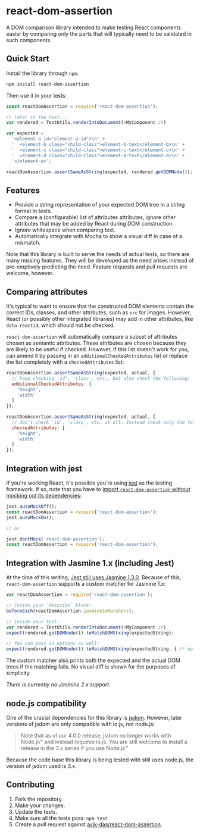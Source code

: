 react-dom-assertion
===================

A DOM comparison library intended to make testing React components easier by comparing only the parts that will typically need to be validated in such components.

Quick Start
-----------

Install the library through `npm`:

```sh
npm install react-dom-assertion
```

Then use it in your tests:

```js
const reactDomAssertion = require('react-dom-assertion');

// later in the test...
var rendered = TestUtils.renderIntoDocument(<MyComponent />)

var expected =
  '<element-a id="element-a-id">\n' +
  '  <element-b class="child-class">element-b-text</element-b>\n' +
  '  <element-c class="child-class">element-c-text</element-c>\n' +
  '  <element-d class="child-class">element-d-text</element-d>\n' +
  '</element-a>';

reactDomAssertion.assertSameAsString(expected, rendered.getDOMNode());
```

Features
--------

* Provide a string representation of your expected DOM tree in a string format in tests.
* Compare a (configurable) list of attributes attributes, ignore other attributes that may be added by React during DOM construction.
* Ignore whitespace when comparing text.
* Automatically integrate with Mocha to show a visual diff in case of a mismatch.

Note that this library is built to serve the needs of actual tests, so there are many missing features. They will be developed as the need arises instead of pre-emptively predicting the need. Feature requests and pull requests are welcome, however.

Comparing attributes
--------------------

It's typical to want to ensure that the constructed DOM elements contain the correct IDs, classes, and other attributes, such as `src` for images. However, React (or possibly other integrated libraries) may add in other attributes, like `data-reactid`, which should not be checked.

`react-dom-assertion` will automatically compare a subset of attributes chosen as semantic attributes. These attributes are chosen because they are likely to be useful if checked. However, if this list doesn't work for you, can amend it by passing in an `additionalCheckedAttributes` list or replace the list completely with a `checkedAttributes` list:

```js
reactDomAssertion.assertSameAsString(expected, actual, {
  // keep checking 'id', 'class', etc., but also check the following:
  additionalCheckedAttributes: [
    'height',
    'width'
  ]
});

reactDomAssertion.assertSameAsString(expected, actual, {
  // don't check 'id', 'class', etc. at all. Instead check only the following:
  checkedAttributes: [
    'height',
    'width'
  ]
});
```

Integration with jest
---------------------

If you're working React, it's possible you're using [jest](https://facebook.github.io/jest/) as the testing framework. If so, note that you have to [import `react-dom-assertion` without mocking out its dependencies](https://facebook.github.io/jest/docs/api.html#jest-automockoff):

```js
jest.autoMockOff();
const reactDomAssertion = require('react-dom-assertion');
jest.autoMockOn();

// or

jest.dontMock('react-dom-assertion');
const reactDomAssertion = require('react-dom-assertion');
```

Integration with Jasmine 1.x (including Jest)
---------------------------------------------

At the time of this writing, [Jest still uses Jasmine 1.3.0](https://github.com/facebook/jest/tree/1dab731d1ede877392622f68ae51772a0c3fde6b/vendor/jasmine). Because of this, `react-dom-assertion` supports a custom matcher for Jasmine 1.x:

```js
var reactDomAssertion = require('react-dom-assertion');

// Inside your `describe` block:
beforeEach(reactDomAssertion.jasmine1xMatchers);

// Inside your test:
var rendered = TestUtils.renderIntoDocument(<MyComponent />)
expect(rendered.getDOMNode()).toMatchDOMString(expectedString);

// You can pass in options as well:
expect(rendered.getDOMNode()).toMatchDOMString(expectedString, { /* options */ });
```

The custom matcher also prints both the expected and the actual DOM trees if the matching fails. No visual diff is shown for the purposes of simplicity.

*There is currently no Jasmine 2.x support.*

node.js compatibility
---------------------

One of the crucial dependencies for this library is [jsdom](https://www.npmjs.com/package/jsdom). However, later versions of jsdom are only compatible with io.js, not node.js:

> Note that as of our 4.0.0 release, jsdom no longer works with Node.js&trade; and instead requires io.js. You are still welcome to install a release in the 3.x series if you use Node.js&trade;

Because the code base this library is being tested with still uses node.js, the version of jsdom used is 3.x.

Contributing
------------

1. Fork the repository.
1. Make your changes.
1. Update the tests.
1. Make sure all the tests pass: `npm test`
1. Create a pull request against [avik-das/react-dom-assertion](https://github.com/avik-das/react-dom-assertion).
